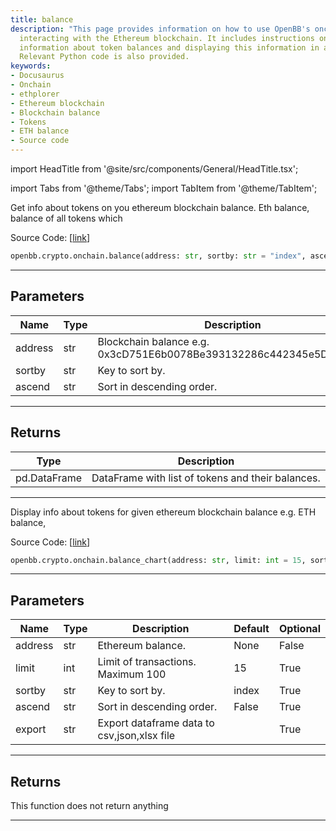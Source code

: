 ```yaml
---
title: balance
description: "This page provides information on how to use OpenBB's onchain tools for"
  interacting with the Ethereum blockchain. It includes instructions on how to get
  information about token balances and displaying this information in a chart format.
  Relevant Python code is also provided.
keywords:
- Docusaurus
- Onchain
- ethplorer
- Ethereum blockchain
- Blockchain balance
- Tokens
- ETH balance
- Source code
---
```


import HeadTitle from '@site/src/components/General/HeadTitle.tsx';

<HeadTitle title="crypto.onchain.balance - Reference | OpenBB SDK Docs" />

import Tabs from '@theme/Tabs';
import TabItem from '@theme/TabItem';

<Tabs>
<TabItem value="model" label="Model" default>

Get info about tokens on you ethereum blockchain balance. Eth balance, balance of all tokens which

Source Code: [[link](https://github.com/OpenBB-finance/OpenBBTerminal/tree/main/openbb_terminal/cryptocurrency/onchain/ethplorer_model.py#L196)]

```python
openbb.crypto.onchain.balance(address: str, sortby: str = "index", ascend: bool = False)
```

---

## Parameters

| Name | Type | Description | Default | Optional |
| ---- | ---- | ----------- | ------- | -------- |
| address | str | Blockchain balance e.g. 0x3cD751E6b0078Be393132286c442345e5DC49699 | None | False |
| sortby | str | Key to sort by. | index | True |
| ascend | str | Sort in descending order. | False | True |


---

## Returns

| Type | Description |
| ---- | ----------- |
| pd.DataFrame | DataFrame with list of tokens and their balances. |
---

</TabItem>
<TabItem value="view" label="Chart">

Display info about tokens for given ethereum blockchain balance e.g. ETH balance,

Source Code: [[link](https://github.com/OpenBB-finance/OpenBBTerminal/tree/main/openbb_terminal/cryptocurrency/onchain/ethplorer_view.py#L21)]

```python
openbb.crypto.onchain.balance_chart(address: str, limit: int = 15, sortby: str = "index", ascend: bool = False, export: str = "")
```

---

## Parameters

| Name | Type | Description | Default | Optional |
| ---- | ---- | ----------- | ------- | -------- |
| address | str | Ethereum balance. | None | False |
| limit | int | Limit of transactions. Maximum 100 | 15 | True |
| sortby | str | Key to sort by. | index | True |
| ascend | str | Sort in descending order. | False | True |
| export | str | Export dataframe data to csv,json,xlsx file |  | True |


---

## Returns

This function does not return anything

---

</TabItem>
</Tabs>
